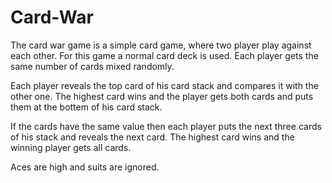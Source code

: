 Card-War
========
The card war game is a simple card game, where two player play against
each other. For this game a normal card deck is used. Each player
gets the same number of cards mixed randomly. 

Each player reveals the top card of his card stack and compares it with
the other one. The highest card wins and the player gets both cards
and puts them at the bottem of his card stack.

If the cards have the same value then each player puts the next three
cards of his stack and reveals the next card. The highest card wins 
and the winning player gets all cards.

Aces are high and suits are ignored.